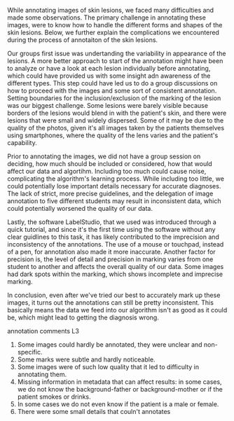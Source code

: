 While annotating images of skin lesions, we faced many difficulties and made some observations. The primary challenge in annotating these images, were to know how to handle the different forms and shapes of the skin lesions. Below, we further explain the complications we encountered during the process of annotaiton of the skin lesions. 

Our groups first issue was undertanding the variability in appearance of the lesions. A more better approach to start of the annotation might have been to analyze or have a look at each lesion individually before annotating, which could have provided us with some insight adn awareness of the different types. This step could have led us to do a group discussions on how to proceed with the images and some sort of consistent annotation. Setting boundaries for the inclusion/exclusion of the marking of the lesion was our biggest challenge. Some lesions were barely visible because borders of the lesions would blend in with the patient's skin, and there were lesions that were small and widely dispersed. Some of it may be due to the quality of the photos, given it's all images taken by the patients themselves using smartphones, where the quality of the lens varies and the patient's capability. 

Prior to annotating the images, we did not have a group session on deciding, how much should be included or considered, how that would affect our data and algortihm. Including too much could cause noise, complicating the algorithm's learning process. While including too little, we could potentially lose important details necessary for accurate diagnoses. The lack of strict, more precise guidelines, and the delegation of image annotation to five different students may result in inconsistent data, which could potentially worsened the quality of our data. 

Lastly, the software LabelStudio, that we used was introduced through a quick tutorial, and since it's the first time using the software without any clear guidlines to this task, it has likely contributed to the imprecision and inconsistency of the annotations. The use of a mouse or touchpad, instead of a pen, for annotation also made it more inaccurate. Another factor for precision is, the level of detail and precision in marking varies from one student to another and affects the overall quality of our data. Some images had dark spots within the marking, which shows incomplete and imprecise marking. 

In conclusion, even after we've tried our best to accurately mark up these images, it turns out the annotations can still be pretty inconsistent. This basically means the data we feed into our algorithm isn't as good as it could be, which might lead to getting the diagnosis wrong.

annotation comments L3
1. Some images could hardly be annotated, they were unclear and non-specific.
2. Some marks were subtle and hardly noticeable.
3. Some images were of such low quality that it led to difficulty in annotating them.
4. Missing information in metadata that can affect results: in some cases, we do not know the background-father or background-mother or if the patient smokes or drinks. 
5. In some cases we do not even know if the patient is a male or female.
6. There were some small details that couln't annotates

